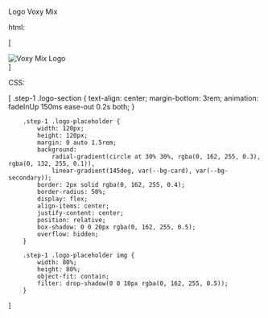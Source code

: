 Logo Voxy Mix

html:

[
                            <div class="logo-placeholder">
                                <img src="media\images\logo-voxy-mix-transparente.png" alt="Voxy Mix Logo">
                            </div>
]

CSS:

[
        .step-1 .logo-section {
            text-align: center;
            margin-bottom: 3rem;
            animation: fadeInUp 150ms ease-out 0.2s both;
        }

        .step-1 .logo-placeholder {
            width: 120px;
            height: 120px;
            margin: 0 auto 1.5rem;
            background:
                radial-gradient(circle at 30% 30%, rgba(0, 162, 255, 0.3), rgba(0, 132, 255, 0.1)),
                linear-gradient(145deg, var(--bg-card), var(--bg-secondary));
            border: 2px solid rgba(0, 162, 255, 0.4);
            border-radius: 50%;
            display: flex;
            align-items: center;
            justify-content: center;
            position: relative;
            box-shadow: 0 0 20px rgba(0, 162, 255, 0.5);
            overflow: hidden;
        }

        .step-1 .logo-placeholder img {
            width: 80%;
            height: 80%;
            object-fit: contain;
            filter: drop-shadow(0 0 10px rgba(0, 162, 255, 0.5));
        }
]